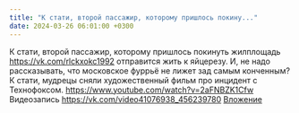 ```yaml
---
title: "К стати, второй пассажир, которому пришлось покину..."
date: 2024-03-26 06:01:00 +0300
---
```


К стати, второй пассажир, которому пришлось покинуть жилплощадь https://vk.com/rlckxokc1992 отправится жить к яйцерезу.
И, не надо рассказывать, что московское фуррьё не лижет зад самым конченным?
К стати, мудрецы сняли художественный фильм про инцидент с Технофоксом.
https://www.youtube.com/watch?v=2aFNBZK1Cfw
Видеозапись
<a class="vk-attach" href="https://vk.com/video41076938_456239780">https://vk.com/video41076938_456239780</a>
<a class="vk-attach" href="https://vk.com/video41076938_456239780">Вложение</a>
